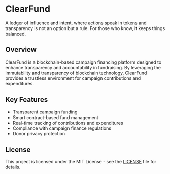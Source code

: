 # ClearFund

A ledger of influence and intent, where actions speak in tokens and transparency is not an option but a rule. For those who know, it keeps things balanced.

## Overview

ClearFund is a blockchain-based campaign financing platform designed to enhance transparency and accountability in fundraising. By leveraging the immutability and transparency of blockchain technology, ClearFund provides a trustless environment for campaign contributions and expenditures.

## Key Features

- Transparent campaign funding
- Smart contract-based fund management
- Real-time tracking of contributions and expenditures
- Compliance with campaign finance regulations
- Donor privacy protection

## License

This project is licensed under the MIT License - see the [LICENSE](LICENSE) file for details.
